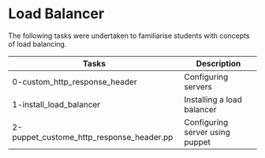 # Load Balancer

The following tasks were undertaken to familiarise students with concepts of load balancing.

| Tasks | Description |
| ----- | ----------- |
| 0-custom_http_response_header | Configuring servers |
| 1-install_load_balancer | Installing a load balancer |
| 2-puppet_custome_http_response_header.pp | Configuring server using puppet |

